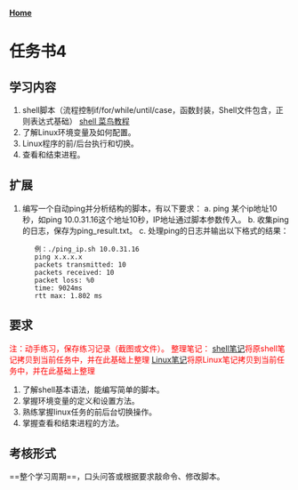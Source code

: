 **[Home](../Menu.md)**

# 任务书4
## 学习内容
1. shell脚本（流程控制if/for/while/until/case，函数封装，Shell文件包含，正则表达式基础）
[shell 菜鸟教程](https://www.runoob.com/linux/linux-shell.html)
2. 了解Linux环境变量及如何配置。
3. Linux程序的前/后台执行和切换。
4. 查看和结束进程。

## 扩展
1. 编写一个自动ping并分析结构的脚本，有以下要求：
    a. ping 某个ip地址10秒，如ping 10.0.31.16这个地址10秒，IP地址通过脚本参数传入。
    b. 收集ping的日志，保存为ping_result.txt。
    c. 处理ping的日志并输出以下格式的结果：
    ```
       例：./ping_ip.sh 10.0.31.16
       ping x.x.x.x
       packets transmitted: 10
       packets received: 10
       packet loss: %0
       time: 9024ms
       rtt max: 1.802 ms
    ```

## 要求
<font color="red">注：动手练习，保存练习记录（截图或文件）。
整理笔记：
[shell笔记](Note/Shell.md)将原shell笔记拷贝到当前任务中，并在此基础上整理
[Linux笔记](Note/Linux.md)将原Linux笔记拷贝到当前任务中，并在此基础上整理</font>
1. 了解shell基本语法，能编写简单的脚本。
2. 掌握环境变量的定义和设置方法。
3. 熟练掌握linux任务的前后台切换操作。
4. 掌握查看和结束进程的方法。

## 考核形式
==整个学习周期==，口头问答或根据要求敲命令、修改脚本。